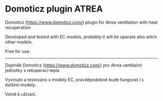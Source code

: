 # Domoticz plugin ATREA

Domoticz (https://www.domoticz.com/) plugin for Atrea ventilation with heat recuperation

Developed and tested with EC models, probably it will be operate also witch other models.

Free for use.

---

Doplněk Domoticz (https://www.domoticz.com/) pro Atrea ventilační jednotky s rekuperací tepla

Vyvinuto a testováno s modely EC, pravděpodobně bude fungovat i s dalšími modely.

Volně k užívání.
